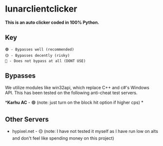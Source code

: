 # lunarclientclicker
**This is an auto clicker coded in 100% Python.**
## Key
```
🟢 - Bypasses well (recommended)
🟡 - Bypasses decently (risky)
🔴 - Does not bypass at all (DONT USE)
```
## Bypasses
We utilize modules like win32api, which replace C++ and c#'s Windows API.  This has been tested on the following anti-cheat test servers.


***Karhu AC** - 🟢 (note: just turn on the block hit option if higher cps)
* 

## Other Servers
* hypixel.net - 🟡 (note: I have not tested it myself as I have run low on alts and don't feel like spending money on this project)
